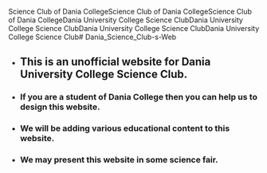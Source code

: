 Science Club of Dania CollegeScience Club of Dania CollegeScience Club of Dania CollegeDania University College Science ClubDania University College Science ClubDania University College Science ClubDania University College Science Club# Dania_Science_Club-s-Web
* ## This is an unofficial website for Dania University College Science Club.
* ### If you are a student of Dania College then you can help us to design this website.
* ### We will be adding various educational content to this website.
* ### We may present this website in some science fair.
